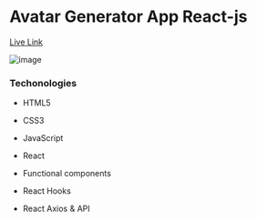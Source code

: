 # Avatar Generator App React-js

<a href="https://furkeyy706.github.io/random-avatar-app-react/" target="_blank">Live Link</a>

![image](https://github.com/furkeyy706/random-avatar-app-react/assets/143030772/05366999-fd5f-4397-ad12-896c3eabb023)


### Techonologies

* HTML5

* CSS3

* JavaScript

* React

* Functional components

* React Hooks

* React Axios & API
